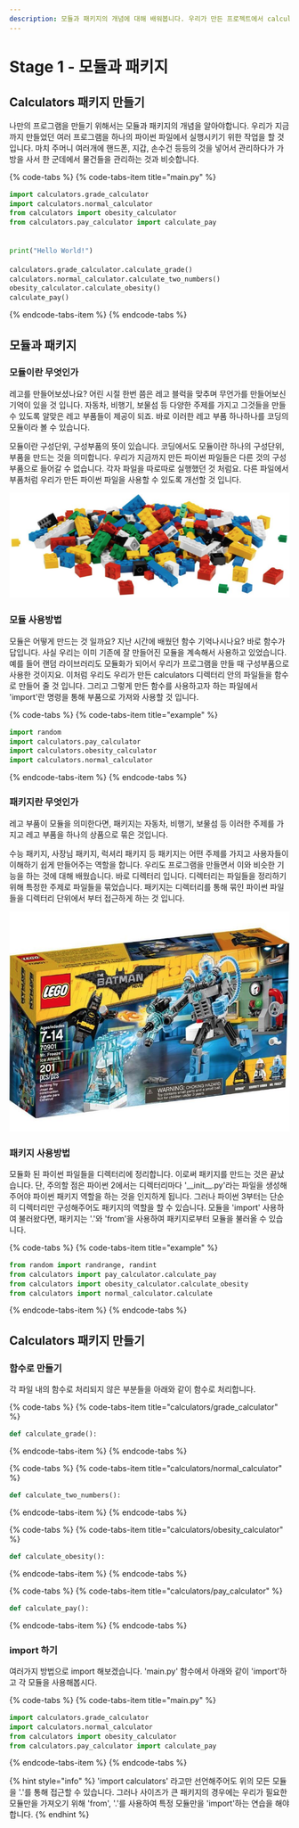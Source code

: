```yaml
---
description: 모듈과 패키지의 개념에 대해 배워봅니다. 우리가 만든 프로젝트에서 calculators 디렉터리를 이용해 모듈과 패키지를 만들어봅니다.
---
```


# Stage 1 - 모듈과 패키지

## Calculators 패키지 만들기

나만의 프로그램을 만들기 위해서는 모듈과 패키지의 개념을 알아야합니다. 우리가 지금까지 만들었던 여러 프로그램을 하나의 파이썬 파일에서 실행시키기 위한 작업을 할 것 입니다. 마치 주머니 여러개에 핸드폰, 지갑, 손수건 등등의 것을 넣어서 관리하다가 가방을 사서 한 군데에서 물건들을 관리하는 것과 비슷합니다.

{% code-tabs %}
{% code-tabs-item title="main.py" %}
```python
import calculators.grade_calculator
import calculators.normal_calculator
from calculators import obesity_calculator
from calculators.pay_calculator import calculate_pay


print("Hello World!")

calculators.grade_calculator.calculate_grade()
calculators.normal_calculator.calculate_two_numbers()
obesity_calculator.calculate_obesity()
calculate_pay() 
```
{% endcode-tabs-item %}
{% endcode-tabs %}

## 모듈과 패키지

### 모듈이란 무엇인가

레고를 만들어보셨나요? 어린 시절 한번 쯤은 레고 블럭을 맞추며 무언가를 만들어보신 기억이 있을 것 입니다. 자동차, 비행기, 보물섬 등 다양한 주제를 가지고 그것들을 만들 수 있도록 알맞은 레고 부품들이 제공이 되죠. 바로 이러한 레고 부품 하나하나를 코딩의 모듈이라 볼 수 있습니다.

모듈이란 구성단위, 구성부품의 뜻이 있습니다. 코딩에서도 모듈이란 하나의 구성단위, 부품을 만드는 것을 의미합니다. 우리가 지금까지 만든 파이썬 파일들은 다른 것의 구성부품으로 들어갈 수 없습니다. 각자 파일을 따로따로 실행했던 것 처럼요. 다른 파일에서 부품처럼 우리가 만든 파이썬 파일을 사용할 수 있도록 개선할 것 입니다.

![&#xB808;&#xACE0;&#xC758; &#xBAA8;&#xB4C8;](../.gitbook/assets/image%20%28117%29.png)

### 모듈 사용방법 

모듈은 어떻게 만드는 것 일까요? 지난 시간에 배웠던 함수 기억나시나요? 바로 함수가 답입니다. 사실 우리는 이미 기존에 잘 만들어진 모듈을 계속해서 사용하고 있었습니다. 예를 들어 랜덤 라이브러리도 모듈화가 되어서 우리가 프로그램을 만들 때 구성부품으로 사용한 것이지요. 이처럼 우리도 우리가 만든 calculators 디렉터리 안의 파일들을 함수로 만들어 줄 것 입니다. 그리고 그렇게 만든 함수를 사용하고자 하는 파일에서 'import'란 명령을 통해 부품으로 가져와 사용할 것 입니다.

{% code-tabs %}
{% code-tabs-item title="example" %}
```python
import random
import calculators.pay_calculator
import calculators.obesity_calculator
import calculators.normal_calculator
```
{% endcode-tabs-item %}
{% endcode-tabs %}

### 패키지란 무엇인가

레고 부품이 모듈을 의미한다면, 패키지는 자동차, 비행기, 보물섬 등 이러한 주제를 가지고 레고 부품을 하나의 상품으로 묶은 것입니다. 

수능 패키지, 사장님 패키지, 럭셔리 패키지 등 패키지는 어떤 주제를 가지고 사용자들이 이해하기 쉽게 만들어주는 역할을 합니다. 우리도 프로그램을 만들면서 이와 비슷한 기능을 하는 것에 대해 배웠습니다. 바로 디렉터리 입니다. 디렉터리는 파일들을 정리하기 위해 특정한 주제로 파일들을 묶었습니다. 패키지는 디렉터리를 통해 묶인 파이썬 파일들을 디렉터리 단위에서 부터 접근하게 하는 것 입니다.

![&#xB808;&#xACE0; &#xBC30;&#xD2B8;&#xB9E8; &#xD328;&#xD0A4;&#xC9C0;](../.gitbook/assets/image%20%28148%29.png)

### 패키지 사용방법 

모듈화 된 파이썬 파일들을 디렉터리에 정리합니다. 이로써 패키지를 만드는 것은 끝났습니다. 단, 주의할 점은 파이썬 2에서는 디렉터리마다 '\_\_init\_\_.py'라는 파일을 생성해주어야 파이썬 패키지 역할을 하는 것을 인지하게 됩니다. 그러나 파이썬 3부터는 단순히 디렉터리만 구성해주어도 패키지의 역할을 할 수 있습니다. 모듈을 'import' 사용하여 불러왔다면, 패키지는 '.'와 'from'을 사용하여 패키지로부터 모듈을 불러올 수 있습니다. 

{% code-tabs %}
{% code-tabs-item title="example" %}
```python
from random import randrange, randint
from calculators import pay_calculator.calculate_pay
from calculators import obesity_calculator.calculate_obesity
from calculators import normal_calculator.calculate
```
{% endcode-tabs-item %}
{% endcode-tabs %}

## Calculators 패키지 만들기

### 함수로 만들기

각 파일 내의 함수로 처리되지 않은 부분들을 아래와 같이 함수로 처리합니다.

{% code-tabs %}
{% code-tabs-item title="calculators/grade\_calculator" %}
```python
def calculate_grade():
```
{% endcode-tabs-item %}
{% endcode-tabs %}

{% code-tabs %}
{% code-tabs-item title="calculators/normal\_calculator" %}
```python
def calculate_two_numbers():
```
{% endcode-tabs-item %}
{% endcode-tabs %}

{% code-tabs %}
{% code-tabs-item title="calculators/obesity\_calculator" %}
```python
def calculate_obesity():
```
{% endcode-tabs-item %}
{% endcode-tabs %}

{% code-tabs %}
{% code-tabs-item title="calculators/pay\_calculator" %}
```python
def calculate_pay():
```
{% endcode-tabs-item %}
{% endcode-tabs %}

### import 하기 

여러가지 방법으로 import 해보겠습니다. 'main.py' 함수에서 아래와 같이 'import'하고 각 모듈을 사용해봅시다.

{% code-tabs %}
{% code-tabs-item title="main.py" %}
```python
import calculators.grade_calculator
import calculators.normal_calculator
from calculators import obesity_calculator
from calculators.pay_calculator import calculate_pay
```
{% endcode-tabs-item %}
{% endcode-tabs %}

{% hint style="info" %}
'import calculators' 라고만 선언해주어도 위의 모든 모듈을 '.'를 통해 접근할 수 있습니다. 그러나 사이즈가 큰 패키지의 경우에는 우리가 필요한 모듈만을 가져오기 위해 'from', '.'를 사용하여 특정 모듈만을 'import'하는 연습을 해야합니다.
{% endhint %}

